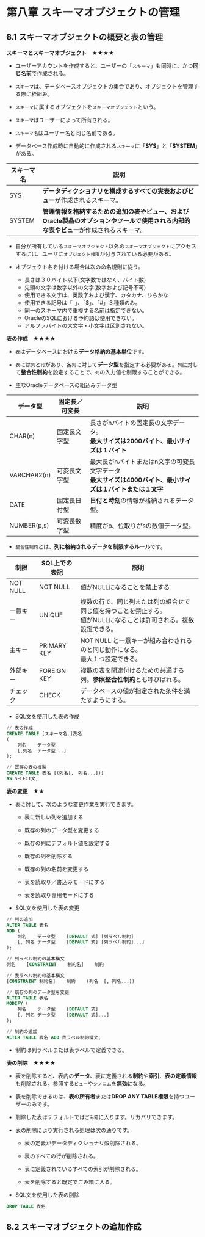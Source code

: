 # 第八章 スキーマオブジェクトの管理

## 8.1 スキーマオブジェクトの概要と表の管理

**スキーマとスキーマオブジェクト　★★★★**

- ユーザーアカウントを作成すると、ユーザーの「`スキーマ`」も同時に、かつ**同じ名前**で作成される。

- `スキーマ`は、データベースオブジェクトの集合であり、オブジェクトを管理する際に枠組み。

- `スキーマ`に属するオブジェクトを`スキーマオブジェクト`という。

- `スキーマ`はユーザーによって所有される。

- `スキーマ名`はユーザー名と同じ名前である。

- データベース作成時に自動的に作成される`スキーマ`に「**SYS**」と「**SYSTEM**」がある。

|スキーマ名 |説明 |
|---- |---- |
|SYS |**データディクショナリを構成するすべての実表およびビュー**が作成されるスキーマ。 |
|SYSTEM |**管理情報を格納するための追加の表やビュー、およびOracle製品のオプションやツールで使用される内部的な表やビュー**が作成されるスキーマ。 |

- 自分が所有している`スキーマオブジェクト`以外の`スキーマオブジェクト`にアクセスするには、ユーザに`オブジェクト権限`が付与されている必要がある。

- オブジェクト名を付ける場合は次の命名規則に従う。
  + 長さは３０バイト以下(文字数ではなく、バイト数)
  + 先頭の文字は数字以外の文字(数字および記号不可)
  + 使用できる文字は、英数字および漢字、カタカナ、ひらかな
  + 使用できる記号は「_」、「$」、「#」３種類のみ。
  + 同一のスキーマ内で重複する名前は指定できない。
  + OracleのSQLにおける予約語は使用できない。
  + アルファバイトの大文字・小文字は区別されない。

**表の作成　★★★★**

- `表`はデータベースにおける**データ格納の基本単位**です。

- `表`には`列`と`行`があり、各`列`に対して**データ型**を指定する必要がある。`列`に対して**整合性制約**を設定することで、`列`の入力値を制限することができる。

- 主なOracleデータベースの組込みデータ型

|データ型 |固定長／可変長 |説明 |
|---- |---- |---- |
|CHAR(n) |固定長文字型 |長さがnバイトの固定長の文字データ。<br>**最大サイズは2000バイト、最小サイズは１バイト** |
|VARCHAR2(n) |可変長文字型 |最大長がnバイトまたはn文字の可変長文字データ<br>**最大サイズは4000バイト、最小サイズは１バイトまたは１文字** |
|DATE |固定長日付型 |**日付と時刻**の情報が格納されるデータ型。 |
|NUMBER(p,s) |可変長数字型 |精度がp、位取りがsの数値データ型。 |

- `整合性制約`とは、**列に格納されるデータを制限するルール**です。

|制限 |SQL上での表記 |説明 |
|---- |---- |---- |
|NOT NULL |NOT NULL |値がNULLになることを禁止する |
|一意キー |UNIQUE |複数の行で、同じ列または列の組合せで同じ値を持つことを禁止する。<br>値がNULLになることは許可される。複数設定できる。 |
|主キー |PRIMARY KEY |NOT NULL と一意キーが組み合わされるのと同じ動作になる。<br>最大１つ設定できる。 |
|外部キー |FOREIGN KEY |複数の表を関連付けるための共通する列。**参照整合性制約**とも呼びばれる。 |
|チェック |CHECK |データベースの値が指定された条件を満たすようにする。 |

- SQL文を使用した表の作成

```SQL
// 表の作成
CREATE TABLE [スキーマ名.]表名
(
    列名    データ型
    [,列名  データ型...]
);
```

```SQL
// 既存の表の複製
CREATE TABLE 表名 [(列名[,　列名...])]
AS SELECT文;
```

**表の変更　★★**

- `表`に対して、次のような変更作業を実行できます。

  + 表に新しい列を追加する

  + 既存の列のデータ型を変更する

  + 既存の列にデフォルト値を設定する

  + 既存の列を削除する

  + 既存の列の名前を変更する

  + 表を読取り／書込みモードにする

  + 表を読取り専用モードにする

- SQL文を使用した表の変更

```SQL
// 列の追加
ALTER TABLE 表名
ADD (
    列名    データ型    [DEFAULT 式] [列ラベル制約]
    [, 列名 データ型    [DEFAULT 式] [列ラベル制約]...]
);
```

```SQL
// 列ラベル制約の基本構文
列名    [CONSTRAINT    制約名]    制約
```

```SQL
// 表ラベル制約の基本構文
[CONSTRAINT 制約名]    制約    (列名  [, 列名...])
```

```SQL
// 既存の列のデータ型を変更
ALTER TABLE 表名
MODIFY (
    列名    データ型    [DEFAULT 式]
    [, 列名 データ型    [DEFAULT 式]...]
);
```
```SQL
// 制約の追加
ALTER TABLE 表名 ADD 表ラベル制約構文;
```
- 制約は列ラベルまたは表ラベルで定義できる。

**表の削除　★★★★**

- 表を削除すると、表内の**データ**、表に定義される**制約**や**索引**、**表の定義情報**も削除される。参照する`ビュー`や`シノニム`を**無効**になる。

- 表を削除できるのは、**表の所有者**または**DROP ANY TABLE権限**を持つユーザーのみです。

- 削除した表はデフォルトでは`ごみ箱`に入ります。リカバリできます。

- 表の削除により実行される処理は次の通りです。

  + 表の定義がデータディクショナリ殻削除される。

  + 表のすべての行が削除される。

  + 表に定義されているすべての索引が削除される。

  + 表を削除すると既定でごみ箱に入る。

- SQL文を使用した表の削除

``` SQL
DROP TABLE 表名
```

## 8.2 スキーマオブジェクトの追加作成










